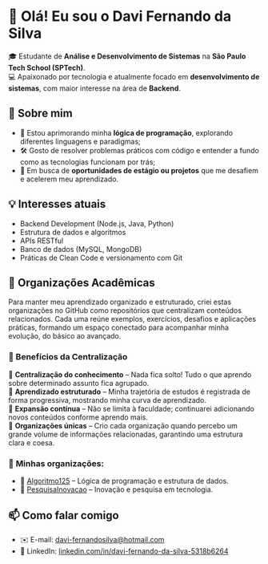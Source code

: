 # 👋 Olá! Eu sou o Davi Fernando da Silva

🎓 Estudante de **Análise e Desenvolvimento de Sistemas** na **São Paulo Tech School (SPTech)**.  
💻 Apaixonado por tecnologia e atualmente focado em **desenvolvimento de sistemas**, com maior interesse na área de **Backend**.


## 🚀 Sobre mim

- 🧠 Estou aprimorando minha **lógica de programação**, explorando diferentes linguagens e paradigmas;
- 🛠️ Gosto de resolver problemas práticos com código e entender a fundo como as tecnologias funcionam por trás;
- 🔎 Em busca de **oportunidades de estágio ou projetos** que me desafiem e acelerem meu aprendizado.

## 💡 Interesses atuais

- Backend Development (Node.js, Java, Python)
- Estrutura de dados e algoritmos
- APIs RESTful
- Banco de dados (MySQL, MongoDB)
- Práticas de Clean Code e versionamento com Git

## 🏫 Organizações Acadêmicas  

Para manter meu aprendizado organizado e estruturado, criei estas organizações no GitHub como repositórios que centralizam conteúdos relacionados. Cada uma reúne exemplos, exercícios, desafios e aplicações práticas, formando um espaço conectado para acompanhar minha evolução, do básico ao avançado.  

### 🎯 Benefícios da Centralização  

🔹 **Centralização do conhecimento** – Nada fica solto! Tudo o que aprendo sobre determinado assunto fica agrupado.  
🔹 **Aprendizado estruturado** – Minha trajetória de estudos é registrada de forma progressiva, mostrando minha curva de aprendizado.  
🔹 **Expansão contínua** – Não se limita à faculdade; continuarei adicionando novos conteúdos conforme aprendo mais.  
🔹 **Organizações únicas** – Crio cada organização quando percebo um grande volume de informações relacionadas, garantindo uma estrutura clara e coesa.  

### 📌 **Minhas organizações:**  
- 🔗 [Algoritmo125](https://github.com/Algoritimo125) – Lógica de programação e estrutura de dados.  
- 🔗 [PesquisaInovacao](https://github.com/PesquisaInovacao) – Inovação e pesquisa em tecnologia.  


## 📫 Como falar comigo

- ✉️ E-mail: [davi-fernandosilva@hotmail.com](mailto:davi-fernandosilva@hotmail.com)  
- 💼 LinkedIn: [linkedin.com/in/davi-fernando-da-silva-5318b6264](https://www.linkedin.com/in/davi-fernando-da-silva-5318b6264)


